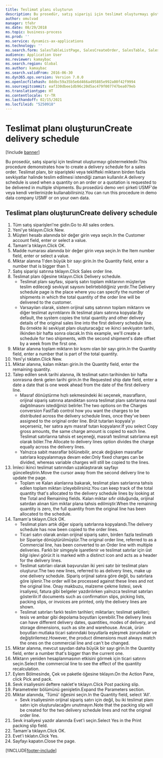 ```yaml
---
title: Teslimat planı oluşturun
description: Bu prosedür, satış siparişi için teslimat oluşturmayı göstermektedir.
author: omulvad
manager: tfehr
ms.date: 08/29/2018
ms.topic: business-process
ms.prod: ''
ms.service: dynamics-ax-applications
ms.technology: ''
ms.search.form: SalesTableListPage, SalesCreateOrder, SalesTable, SalesDeliverySchedule, SalesEditLines,  SrsReportViewerForm
audience: Application User
ms.reviewer: kamaybac
ms.search.region: Global
ms.author: kamaybac
ms.search.validFrom: 2016-06-30
ms.dyn365.ops.version: Version 7.0.0
ms.openlocfilehash: 8ddbc59a35b5e6d466a495885e992a00f42f9994
ms.sourcegitcommit: eaf330dbee1db96c20d5ac479f007747bea079eb
ms.translationtype: HT
ms.contentlocale: tr-TR
ms.lasthandoff: 02/15/2021
ms.locfileid: "5250918"
---
```

# <a name="create-delivery-schedule"></a><span data-ttu-id="c7433-103">Teslimat planı oluşturun</span><span class="sxs-lookup"><span data-stu-id="c7433-103">Create delivery schedule</span></span>

[!include [banner](../../includes/banner.md)]

<span data-ttu-id="c7433-104">Bu prosedür, satış siparişi için teslimat oluşturmayı göstermektedir.</span><span class="sxs-lookup"><span data-stu-id="c7433-104">This procedure demonstrates how to create a delivery schedule for a sales order.</span></span> <span data-ttu-id="c7433-105">Teslimat planı, bir siparişteki veya teklifteki miktarın birden fazla sevkiyatlar halinde teslim edilmesi istendiği zaman kullanılır.</span><span class="sxs-lookup"><span data-stu-id="c7433-105">A delivery schedule is used when a quantity on an order or a quotation is requested to be delivered in multiple shipments.</span></span> <span data-ttu-id="c7433-106">Bu prosedürü demo veri şirketi USMF'de veya kendi verilerinizde kullanabilirsiniz.</span><span class="sxs-lookup"><span data-stu-id="c7433-106">You can run this procedure in demo data company USMF or on your own data.</span></span>


## <a name="create-delivery-schedule"></a><span data-ttu-id="c7433-107">Teslimat planı oluşturun</span><span class="sxs-lookup"><span data-stu-id="c7433-107">Create delivery schedule</span></span>
1. <span data-ttu-id="c7433-108">Tüm satış siparişleri'ne gidin.</span><span class="sxs-lookup"><span data-stu-id="c7433-108">Go to All sales orders.</span></span>
2. <span data-ttu-id="c7433-109">Yeni'ye tıklayın.</span><span class="sxs-lookup"><span data-stu-id="c7433-109">Click New.</span></span>
3. <span data-ttu-id="c7433-110">Müşteri hesabı alanında bir değer girin veya seçin.</span><span class="sxs-lookup"><span data-stu-id="c7433-110">In the Customer account field, enter or select a value.</span></span>
4. <span data-ttu-id="c7433-111">Tamam'a tıklayın.</span><span class="sxs-lookup"><span data-stu-id="c7433-111">Click OK.</span></span>
5. <span data-ttu-id="c7433-112">Madde numarası alanında bir değer girin veya seçin.</span><span class="sxs-lookup"><span data-stu-id="c7433-112">In the Item number field, enter or select a value.</span></span>
6. <span data-ttu-id="c7433-113">Miktar alanına 1'den büyük bir sayı girin.</span><span class="sxs-lookup"><span data-stu-id="c7433-113">In the Quantity field, enter a number that is bigger than 1.</span></span>
7. <span data-ttu-id="c7433-114">Satış siparişi satırına tıklayın.</span><span class="sxs-lookup"><span data-stu-id="c7433-114">Click Sales order line.</span></span>
8. <span data-ttu-id="c7433-115">Teslimat planı öğesine tıklayın.</span><span class="sxs-lookup"><span data-stu-id="c7433-115">Click Delivery schedule.</span></span>
    * <span data-ttu-id="c7433-116">Teslimat planı sayfası, sipariş satırı toplam miktarının müşteriye teslim edileceği sevkiyat sayısını belirtebildiğiniz yerdir.</span><span class="sxs-lookup"><span data-stu-id="c7433-116">The Delivery schedule page is the place where you can specify the number of shipments in which the total quantity of the order line will be delivered to the customer.</span></span>    
    * <span data-ttu-id="c7433-117">Varsayılan olarak, sistem orijinal satış satırının toplam miktarını ve diğer teslimat ayrıntılarını ilk teslimat planı satırına kopyalar.</span><span class="sxs-lookup"><span data-stu-id="c7433-117">By default, the system copies the total quantity and other delivery details of the original sales line into the first delivery schedule line.</span></span> <span data-ttu-id="c7433-118">Bu örnekte iki sevkiyat planı oluşturacağız ve ikinci sevkiyatın tarihi, ilkinden bir hafta sonra olacak.</span><span class="sxs-lookup"><span data-stu-id="c7433-118">In this example, we'll create a schedule for two shipments, with the second shipment's date offset by a week from the first one.</span></span>  
9. <span data-ttu-id="c7433-119">Miktar alanına toplam miktarın bir kısmı olan bir sayı girin.</span><span class="sxs-lookup"><span data-stu-id="c7433-119">In the Quantity field, enter a number that is part of the total quantity.</span></span>
10. <span data-ttu-id="c7433-120">Yeni'yi tıklatın.</span><span class="sxs-lookup"><span data-stu-id="c7433-120">Click New.</span></span>
11. <span data-ttu-id="c7433-121">Miktar alanına, kalan miktarı girin.</span><span class="sxs-lookup"><span data-stu-id="c7433-121">In the Quantity field, enter the remaining quantity.</span></span>
12. <span data-ttu-id="c7433-122">Talep edilen sevk tarihi alanına, ilk teslimat satırı tarihinden bir hafta sonrasına denk gelen tarihi girin.</span><span class="sxs-lookup"><span data-stu-id="c7433-122">In the Requested ship date field, enter a date a date that is one week ahead from the date of the first delivery line.</span></span>
    * <span data-ttu-id="c7433-123">Masraf dönüştürme hızlı sekmesindeki iki seçenek, masrafların, orijinal sipariş satırına atandıktan sonra teslimat planı satırlarına nasıl dağıtılmasını istediğinizi belirler.</span><span class="sxs-lookup"><span data-stu-id="c7433-123">The two options on the Charges conversion FastTab control how you want the charges to be distributed across the delivery schedule lines, once they've been assigned to the original order line.</span></span> <span data-ttu-id="c7433-124">Brüt tutarları kopyala'yı seçerseniz, her satıra aynı masraf tutarı kopyalanır.</span><span class="sxs-lookup"><span data-stu-id="c7433-124">If you select Copy gross amounts, the same charge amount is copied to each line.</span></span> <span data-ttu-id="c7433-125">Teslimat satırlarına tahsis et seçeneği, masrafı teslimat satırlarına eşit olarak böler.</span><span class="sxs-lookup"><span data-stu-id="c7433-125">The Allocate to delivery lines option divides the charge equally across the delivery lines.</span></span>  
    * <span data-ttu-id="c7433-126">Yalnızca sabit masraflar bölünebilir, ancak değişken masraflar satırlara kopyalanmaya devam eder.</span><span class="sxs-lookup"><span data-stu-id="c7433-126">Only fixed charges can be divided, whereas variable charges will still be copied to the lines.</span></span>  
13. <span data-ttu-id="c7433-127">İmleci ikinci teslimat satırından uzaklaştırarak sayfayı güncelleştirin.</span><span class="sxs-lookup"><span data-stu-id="c7433-127">Move the cursor away from the second delivery line to update the page.</span></span>
    * <span data-ttu-id="c7433-128">Toplam ve Kalan alanlarına bakarak, teslimat planı satırlarına tahsis edilen toplam miktarı izleyebilirsiniz.</span><span class="sxs-lookup"><span data-stu-id="c7433-128">You can keep track of the total quantity that's allocated to the delivery schedule lines by looking at the Total and Remaining fields.</span></span> <span data-ttu-id="c7433-129">Kalan miktar sıfır olduğunda, orijinal satırdan alınan tüm miktar plana tahsis edilmiştir.</span><span class="sxs-lookup"><span data-stu-id="c7433-129">When the remaining quantity is zero, the full quantity from the original line has been allocated to the schedule.</span></span>   
14. <span data-ttu-id="c7433-130">Tamam'a tıklayın.</span><span class="sxs-lookup"><span data-stu-id="c7433-130">Click OK.</span></span>
    * <span data-ttu-id="c7433-131">Teslimat planı artık diğer sipariş satırlarına kopyalandı.</span><span class="sxs-lookup"><span data-stu-id="c7433-131">The delivery schedule has now been copied to the order lines.</span></span>   
    * <span data-ttu-id="c7433-132">Ticari satırı olarak anılan orijinal sipariş satırı, birden fazla teslimatlı bir Siparişe dönüştürülmüştür.</span><span class="sxs-lookup"><span data-stu-id="c7433-132">The original order line, referred to as a Commercial line, has been converted to an Order line with multiple deliveries.</span></span> <span data-ttu-id="c7433-133">Farklı bir simgeyle işaretlenir ve teslimat satırlar için üst bilgi işlevi görür.</span><span class="sxs-lookup"><span data-stu-id="c7433-133">It is marked with a distinct icon and acts as a header for the delivery lines.</span></span>  
    * <span data-ttu-id="c7433-134">Teslimat satırları olarak başvurulan iki yeni satır bir teslimat planı oluşturur.</span><span class="sxs-lookup"><span data-stu-id="c7433-134">The two new lines, referred to as delivery lines, make up one delivery schedule.</span></span> <span data-ttu-id="c7433-135">Sipariş orijinal satıra göre değil, bu satırlara göre işlenir.</span><span class="sxs-lookup"><span data-stu-id="c7433-135">The order will be processed against these lines and not the original line.</span></span> <span data-ttu-id="c7433-136">Onay makbuzu, malzeme çekme listesi, sevk irsaliyesi, fatura gibi belgeler yazdırılırken yalnızca teslimat satırları gösterilir.</span><span class="sxs-lookup"><span data-stu-id="c7433-136">If documents such as confirmation slips, picking lists, packing slips, or invoices are printed, only the delivery lines are shown.</span></span>   
    * <span data-ttu-id="c7433-137">Teslimat satırları farklı teslim tarihleri; miktarları; teslimat şekilleri; tesis ve ambar gibi depolama boyutları içerebilir.</span><span class="sxs-lookup"><span data-stu-id="c7433-137">The delivery lines can have different delivery dates, quantities, modes of delivery, and storage dimensions, such as site and warehouse.</span></span> <span data-ttu-id="c7433-138">Ancak, ürün boyutları mutlaka ticari satırındaki boyutlarla eşleşmek zorundadır ve değiştirilemez.</span><span class="sxs-lookup"><span data-stu-id="c7433-138">However, the product dimensions must always match the ones on the commercial line and can't be changed.</span></span>  
15. <span data-ttu-id="c7433-139">Miktar alanına, mevcut sayıdan daha büyük bir sayı girin.</span><span class="sxs-lookup"><span data-stu-id="c7433-139">In the Quantity field, enter a number that's bigger than the current one.</span></span>
16. <span data-ttu-id="c7433-140">Miktarın yeniden hesaplanmasının etkisini görmek için ticari satırını seçin.</span><span class="sxs-lookup"><span data-stu-id="c7433-140">Select the commercial line to see the effect of the quantity recalculation.</span></span>
17. <span data-ttu-id="c7433-141">Eylem Bölmesinde, Çek ve paketle öğesine tıklayın.</span><span class="sxs-lookup"><span data-stu-id="c7433-141">On the Action Pane, click Pick and pack.</span></span>
18. <span data-ttu-id="c7433-142">Sevk irsaliyesini deftere naklet'e tıklayın.</span><span class="sxs-lookup"><span data-stu-id="c7433-142">Click Post packing slip.</span></span>
19. <span data-ttu-id="c7433-143">Parametreler bölümünü genişletin.</span><span class="sxs-lookup"><span data-stu-id="c7433-143">Expand the Parameters section.</span></span>
20. <span data-ttu-id="c7433-144">Miktar alanında, 'Tümü' öğesini seçin.</span><span class="sxs-lookup"><span data-stu-id="c7433-144">In the Quantity field, select 'All'.</span></span>
    * <span data-ttu-id="c7433-145">Sevk irsaliyesinin orijinal sipariş satırı için değil, bu iki teslimat planı satırı için oluşturulacağını unutmayın.</span><span class="sxs-lookup"><span data-stu-id="c7433-145">Note that the packing slip will be created for the two delivery schedule lines and not the original order line.</span></span>  
21. <span data-ttu-id="c7433-146">Sevk irsaliyesi yazdır alanında Evet'i seçin.</span><span class="sxs-lookup"><span data-stu-id="c7433-146">Select Yes in the Print packing slip field.</span></span>
22. <span data-ttu-id="c7433-147">Tamam'a tıklayın.</span><span class="sxs-lookup"><span data-stu-id="c7433-147">Click OK.</span></span>
23. <span data-ttu-id="c7433-148">Evet'i tıklatın.</span><span class="sxs-lookup"><span data-stu-id="c7433-148">Click Yes.</span></span>
24. <span data-ttu-id="c7433-149">Sayfayı kapatın.</span><span class="sxs-lookup"><span data-stu-id="c7433-149">Close the page.</span></span>


[!INCLUDE[footer-include](../../../includes/footer-banner.md)]
